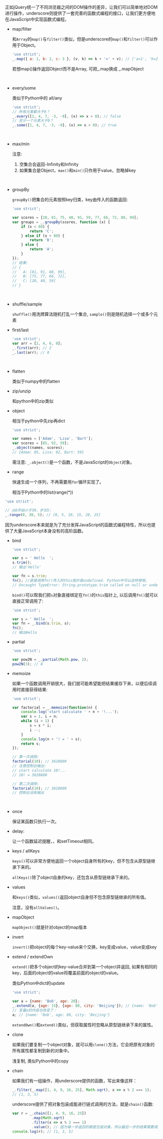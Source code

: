 正如jQuery统一了不同浏览器之间的DOM操作的差异，让我们可以简单地对DOM进行操作，underscore则提供了一套完善的函数式编程的接口，让我们更方便地在JavaScript中实现函数式编程。



* map/filter

  和`Array`的`map()`与`filter()`类似，但是underscore的`map()`和`filter()`可以作用于Object。

  ```js
  'use strict';
  _.map({ a: 1, b: 2, c: 3 }, (v, k) => k + '=' + v); // ['a=1', 'b=2', 'c=3']
  ```

  若想map()操作返回Object而不是Array, 可把_.map换成 _.mapObject

  ​

* every/some

  类似于Python中的 all/any

  ```js
  'use strict';
  // 所有元素都大于0？
  _.every([1, 4, 7, -3, -9], (x) => x > 0); // false
  // 至少一个元素大于0？
  _.some([1, 4, 7, -3, -9], (x) => x > 0); // true
  ```

  ​

* max/min

  注意:

   	1. 空集合会返回-Infinity和Infinity
  	2. 如果集合是Object，`max()`和`min()`只作用于value，忽略掉key

  ​

* groupBy

  `groupBy()`把集合的元素按照key归类，key由传入的函数返回:

  ```js
  'use strict';

  var scores = [20, 81, 75, 40, 91, 59, 77, 66, 72, 88, 99];
  var groups = _.groupBy(scores, function (x) {
      if (x < 60) {
          return 'C';
      } else if (x < 80) {
          return 'B';
      } else {
          return 'A';
      }
  });
  // 结果:
  // {
  //   A: [81, 91, 88, 99],
  //   B: [75, 77, 66, 72],
  //   C: [20, 40, 59]
  // }
  ```

  ​

* shuffle/sample

  `shuffle()`用洗牌算法随机打乱一个集合, `sample()`则是随机选择一个或多个元素



* first/last

  ```js
  'use strict';
  var arr = [2, 4, 6, 8];
  _.first(arr); // 2
  _.last(arr); // 8
  ```

  ​

* flatten

  类似于numpy中的flatten



* zip/unzip

  和python中的zip类似



* object 

  相当于python中先zip再dict

  ```js
  'use strict';

  var names = ['Adam', 'Lisa', 'Bart'];
  var scores = [85, 92, 59];
  _.object(names, scores);
  // {Adam: 85, Lisa: 92, Bart: 59}
  ```

  需注意: `_.object()`是一个函数，不是JavaScript的`Object`对象。



* range

  快速生成一个序列，不再需要用`for`循环实现了。

  相当于Python中的list(range(*))

```js
'use strict';

// 从0开始小于30，步长5:
_.range(0, 30, 5); // [0, 5, 10, 15, 20, 25]
```



因为underscore本来就是为了充分发挥JavaScript的函数式编程特性，所以也提供了大量JavaScript本身没有的高阶函数。

* bind

  ```js
  'use strict';

  var s = ' Hello  ';
  s.trim();
  // 输出'Hello'

  var fn = s.trim;
  fn(); //直接调用fn()传入的this指针是undefined. Python中可以这样使用。
  // Uncaught TypeError: String.prototype.trim called on null or undefined
  ```

  `bind()`可以帮我们把`s`对象直接绑定在`fn()`的`this`指针上, 以后调用`fn()`就可以直接正常调用了:

  ```js
  'use strict';

  var s = ' Hello  ';
  var fn = _.bind(s.trim, s);
  fn();
  // 输出Hello
  ```



* partial

  ```js
  'use strict';

  var pow2N = _.partial(Math.pow, 2);
  pow2N(3); // 8
  ```



* memoize

  如果一个函数调用开销很大，我们就可能希望能把结果缓存下来，以便后续调用时直接获得结果:

  ```js
  'use strict';

  var factorial = _.memoize(function(n) {
      console.log('start calculate ' + n + '!...');
      var s = 1, i = n;
      while (i > 1) {
          s = s * i;
          i --;
      }
      console.log(n + '! = ' + s);
      return s;
  });

  // 第一次调用:
  factorial(10); // 3628800
  // 注意控制台输出:
  // start calculate 10!...
  // 10! = 3628800

  // 第二次调用:
  factorial(10); // 3628800
  // 控制台没有输出
  ```

  ​



* once

  保证某函数只执行一次。



* delay:

  让一个函数延迟提醒，，和setTimeout相同。



* keys / allKeys

  `keys()`可以非常方便地返回一个object自身所有的key，但不包含从原型链继承下来的。

  `allKeys()`除了object自身的key，还包含从原型链继承下来的。



* values

  和`keys()`类似，`values()`返回object自身但不包含原型链继承的所有值。

  注意，没有`allValues()`。



* mapObject

  `mapObject()`就是针对object的map版本



* invert

  `invert()`把object的每个key-value来个交换，key变成value，value变成key



* extend / extendOwn

  `extend()`把多个object的key-value合并到第一个object并返回, 如果有相同的key，后面的object的value将覆盖前面的object的value。

  类似Python中dict的update

  ```js
  'use strict';

  var a = {name: 'Bob', age: 20};
  _.extend(a, {age: 15}, {age: 88, city: 'Beijing'}); // {name: 'Bob', age: 88, city: 'Beijing'}
  // 变量a的内容也改变了：
  a; // {name: 'Bob', age: 88, city: 'Beijing'}
  ```

  `extendOwn()`和`extend()`类似，但获取属性时忽略从原型链继承下来的属性。



* clone

  如果我们要复制一个object对象，就可以用`clone()`方法，它会把原有对象的所有属性都复制到新的对象中。

  浅复制, 类似Python中的copy



* chain

  如果我们有一组操作，用underscore提供的函数，写出来像这样：

  ```js
  _.filter(_.map([1, 4, 9, 16, 25], Math.sqrt), x => x % 2 === 1);
  // [1, 3, 5]
  ```

  underscore提供了把对象包装成能进行链式调用的方法，就是`chain()`函数:

  ```js
  var r = _.chain([1, 4, 9, 16, 25])
           .map(Math.sqrt)
           .filter(x => x % 2 === 1)
           .value(); // 因为每一步返回的都是包装对象，所以最后一步的结果需要调用value()获得最终结果。
  console.log(r); // [1, 3, 5]
  ```

